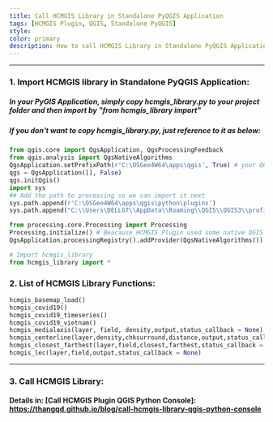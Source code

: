 ```yaml
---
title: Call HCMGIS Library in Standalone PyQGIS Application
tags: [HCMGIS Plugin, QGIS, Standalone PyQGIS]
style: 
color: primary
description: How to call HCMGIS Library in Standalone PyQGIS Application.
---
```


***
### 1. Import HCMGIS library in Standalone PyQGIS Application:
##### In your PyGIS Application, simply copy hcmgis_library.py to your project folder and then import by **"from hcmgis_library import"**
##### If you don't want to copy hcmgis_library.py, just reference to it as below:

```python
from qgis.core import QgsApplication, QgsProcessingFeedback
from qgis.analysis import QgsNativeAlgorithms
QgsApplication.setPrefixPath(r'C:\OSGeo4W64\apps\qgis', True) # your QGIS Install Folder
qgs = QgsApplication([], False)
qgs.initQgis()
import sys
## Add the path to processing so we can import it next
sys.path.append(r'C:\OSGeo4W64\apps\qgis\python\plugins')
sys.path.append("C:\\Users\DELLG7\\AppData\\Roaming\\QGIS\\QGIS3\\profiles\\default\\python\\plugins\\HCMGIS") # Location of HCMGIS Plugin on your computer

from processing.core.Processing import Processing
Processing.initialize() # Beacause HCMGIS Plugin used some native QGIS algorithms in voronoi-related Sptial Processing tools
QgsApplication.processingRegistry().addProvider(QgsNativeAlgorithms())

# Import hcmgis_library
from hcmgis_library import *
```

### 2. List of HCMGIS Library Functions:
```python
hcmgis_basemap_load()  
hcmgis_covid19()  
hcmgis_covid19_timeseries()  
hcmgis_covid19_vietnam()  
hcmgis_medialaxis(layer, field, density,output,status_callback = None)  
hcmgis_centerline(layer,density,chksurround,distance,output,status_callback = None)
hcmgis_closest_farthest(layer,field,closest,farthest,status_callback = None)
hcmgis_lec(layer,field,output,status_callback = None)
``` 

***
### 3. Call HCMGIS Library:
#### Details in:  [Call HCMGIS Plugin QGIS Python Console]: https://thangqd.github.io/blog/call-hcmgis-library-qgis-python-console